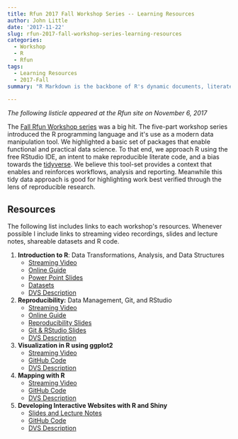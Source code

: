 ```yaml
---
title: Rfun 2017 Fall Workshop Series -- Learning Resources
author: John Little
date: '2017-11-22'
slug: rfun-2017-fall-workshop-series-learning-resources
categories:
  - Workshop
  - R
  - Rfun
tags:
  - Learning Resources
  - 2017-Fall
summary: "R Markdown is the backbone of R's dynamic documents, literate data science, and reproducibility."
  
---
```


*The following listicle appeared at the Rfun site on November 6, 2017*

The [Fall Rfun Workshop series](https://rfun.library.duke.edu/2017/11/06/fall-2017-r-workshops/) was a big hit.  The five-part workshop series introduced the R programming language and it's use as a modern data manipulation tool.  We highlighted a basic set of packages that enable functional and practical data science. To that end, we approach R using the free RStudio IDE, an intent to make reproducible literate code, and a bias towards the [tidyverse](https://www.tidyverse.org/). We believe this tool-set provides a context that enables and reinforces workflows, analysis and reporting. Meanwhile this tidy data approach is good for highlighting work best verified through the lens of reproducible research.


## Resources

The following list includes links to each workshop's resources.  Whenever possible I include links to streaming video recordings, slides and lecture notes, shareable datasets and R code.  

1. **Introduction to R**: Data Transformations, Analysis, and Data Structures
    - [Streaming Video](https://library.capture.duke.edu/Panopto/Pages/Viewer.aspx?id=651c273a-f1b0-485b-bf47-6bd61e304020)
    - [Online Guide](http://rfun.library.duke.edu/intro2r/)
    - [Power Point Slides](https://github.com/data-and-visualization/Intro2R/tree/master/slides)
    - [Datasets](https://github.com/data-and-visualization/Intro2R/tree/master/data)
    - [DVS Description](http://library.duke.edu/data/news/past-workshops#r)
1. **Reproducibility:** Data Management, Git, and RStudio
    - [Streaming Video](https://library.capture.duke.edu/Panopto/Pages/Viewer.aspx?id=36b63692-7297-4f97-b1be-19cd57511d95)
    - [Online Guide](http://rfun.library.duke.edu/git/)
    - [Reproducibility Slides](https://osf.io/kdr2w/)
    - [Git & RStudio Slides](http://rfun.library.duke.edu/git/slides/#1)
    - [DVS Description](http://library.duke.edu/data/news/past-workshops#git)
1. **Visualization in R using ggplot2**
    - [Streaming Video](https://library.capture.duke.edu/Panopto/Pages/Viewer.aspx?id=d7516f8a-1d1c-42d9-ad66-6534ffaec690)
    - [GitHub Code](https://github.com/amzoss/ggplot2-F17)
    - [DVS Description](http://duke.libcal.com/event/3442555)
1. **Mapping with R**
    - [Streaming Video](https://library.capture.duke.edu/Panopto/Pages/Viewer.aspx?id=8b89b84c-3f1e-4868-bf07-92bf6f52995a)
    - [GitHub Code](https://github.com/libjohn/mapping-with-R)
    - [DVS Description](http://duke.libcal.com/event/3442511)
1. **Developing Interactive Websites with R and Shiny**
    - [Slides and Lecture Notes](https://docs.google.com/presentation/d/1phPGIP6AJaMimLwdt38OPJZIQR4ckAM5SUg8JQPhBD0/edit#slide=id.g1bb9ceb6c9_0_1026)
    - [GitHub Code](https://github.com/herndonj/intro2shiny_fall2017)
    - [DVS Description](http://duke.libcal.com/event/3442422)




